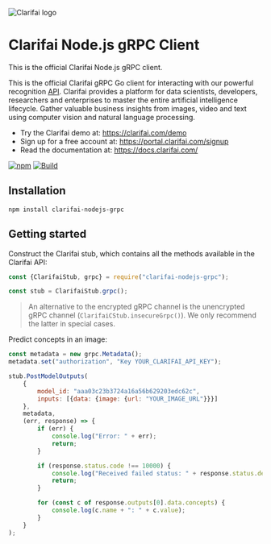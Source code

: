 ![Clarifai logo](docs/logo.png)

# Clarifai Node.js gRPC Client

This is the official Clarifai Node.js gRPC client.

This is the official Clarifai gRPC Go client for interacting with our powerful recognition
[API](https://docs.clarifai.com).
Clarifai provides a platform for data scientists, developers, researchers and enterprises to master the entire
artificial intelligence lifecycle. Gather valuable business insights from images, video and text using computer vision
and natural language processing.

* Try the Clarifai demo at: https://clarifai.com/demo
* Sign up for a free account at: https://portal.clarifai.com/signup
* Read the documentation at: https://docs.clarifai.com/


[![npm](https://img.shields.io/npm/v/clarifai-nodejs-grpc)](https://www.npmjs.com/package/clarifai-nodejs-grpc)
[![Build](https://github.com/Clarifai/clarifai-javascript-grpc/workflows/Run%20tests/badge.svg)](https://github.com/Clarifai/clarifai-nodejs-grpc/actions)


## Installation

```
npm install clarifai-nodejs-grpc
```


## Getting started

Construct the Clarifai stub, which contains all the methods available in the Clarifai API:

```javascript
const {ClarifaiStub, grpc} = require("clarifai-nodejs-grpc");

const stub = ClarifaiStub.grpc();
```

> An alternative to the encrypted gRPC channel is the unencrypted gRPC channel (`ClarifaiCStub.insecureGrpc()`).
> We only recommend the latter in special cases.

Predict concepts in an image:

```javascript
const metadata = new grpc.Metadata();
metadata.set("authorization", "Key YOUR_CLARIFAI_API_KEY");

stub.PostModelOutputs(
    {
        model_id: "aaa03c23b3724a16a56b629203edc62c",
        inputs: [{data: {image: {url: "YOUR_IMAGE_URL"}}}]
    },
    metadata,
    (err, response) => {
        if (err) {
            console.log("Error: " + err);
            return;
        }

        if (response.status.code !== 10000) {
            console.log("Received failed status: " + response.status.description + "\n" + response.status.details);
            return;
        }

        for (const c of response.outputs[0].data.concepts) {
            console.log(c.name + ": " + c.value);
        }
    }
);
```

